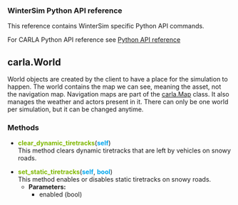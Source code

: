 ### WinterSim Python API reference
This reference contains WinterSim specific Python API commands.

For CARLA Python API reference see [Python API reference](https://carla.readthedocs.io/en/latest/python_api/)

## carla.World<a name="carla.World"></a>
World objects are created by the client to have a place for the simulation to happen. The world contains the map we can see, meaning the asset, not the navigation map. Navigation maps are part of the [carla.Map](https://carla.readthedocs.io/en/latest/python_api/#carlamap) class. It also manages the weather and actors present in it. There can only be one world per simulation, but it can be changed anytime.  

### Methods

- <a name="carla.World.clear_dynamic_tiretracks"></a>**<font color="#7fb800">clear_dynamic_tiretracks</font>**(<font color="#00a6ed">**self**</font>)  
This method clears dynamic tiretracks that are left by vehicles on snowy roads.
</font>

- <a name="carla.set_static_tiretracks"></a>**<font color="#7fb800">set_static_tiretracks</font>**(<font color="#00a6ed">**self**</font>, <font color="#00a6ed">**bool**</font>)    
This method enables or disables static tiretracks on snowy roads.
    - **Parameters:**
        - enabled (bool) 
